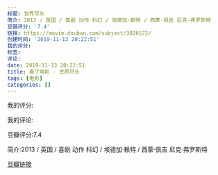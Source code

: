 ```yaml
---
标题: 世界尽头
简介: 2013 / 英国 / 喜剧 动作 科幻 / 埃德加·赖特 / 西蒙·佩吉 尼克·弗罗斯特
豆瓣评分: '7.4'
链接: https://movie.douban.com/subject/3026572/
创建时间: '2019-11-13 20:22:51'
我的评分:
标签:
评论:
date: 2019-11-13 20:22:51
title: 看了电影 - 世界尽头
tags: [电影]
categories: []
---
```


我的评分:

我的评论:

豆瓣评分:7.4

简介:2013 / 英国 / 喜剧 动作 科幻 / 埃德加·赖特 / 西蒙·佩吉 尼克·弗罗斯特

[豆瓣链接](https://movie.douban.com/subject/3026572/)

